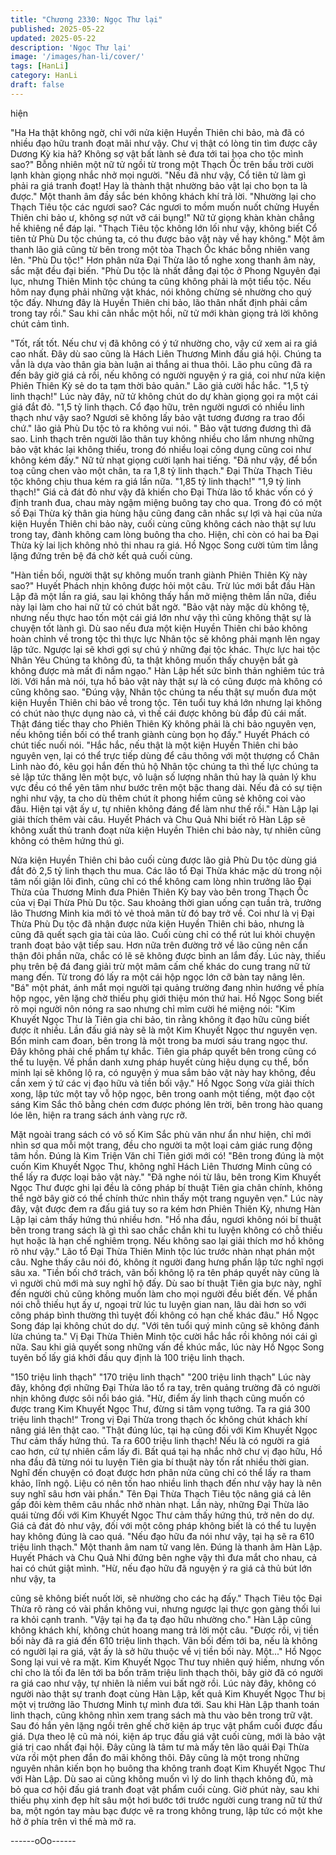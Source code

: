 ```yaml
---
title: "Chương 2330: Ngọc Thư lại"
published: 2025-05-22
updated: 2025-05-22
description: 'Ngọc Thư lại'
image: '/images/han-li/cover/'
tags: [HanLi]
category: HanLi
draft: false
---
```


hiện

"Ha Ha thật không ngờ, chỉ với nửa kiện Huyền Thiên chi bảo, mà
đã có nhiều đạo hữu tranh đoạt mãi như vậy. Chư vị thật có lòng
tin tìm được cây Dương Kỳ kia hả? Không sợ vật bất lành sẻ đưa
tới tai họa cho tộc mình sao?" Bỗng nhiên một nữ tử ngồi từ trong
một Thạch Ốc trên bầu trời cười lạnh khàn giọng nhắc nhở mọi
người.
"Nếu đã như vậy, Cổ tiên tử làm gì phải ra giá tranh đoạt! Hay là
thành thật nhường bảo vật lại cho bọn ta là được." Một thanh âm
đầy sắc bén không khách khí trả lời.
"Nhường lại cho Thạch Tiêu tộc các ngươi sao? Các ngươi to
mồm muốn nuốt chửng Huyền Thiên chi bảo ư, không sợ nứt vỡ
cái bụng!" Nữ tử giọng khàn khàn chẳng hề khiêng nể đáp lại.
"Thạch Tiêu tộc không lớn lối như vậy, không biết Cổ tiên tử Phù
Du tộc chúng ta, có thu được bảo vật này về hay không." Một âm
thanh lão giả cũng từ bên trong một tòa Thạch Ốc khác bỗng
nhiên vang lên.
"Phù Du tộc!"
Hơn phân nửa Đại Thừa lão tổ nghe xong thanh âm này, sắc mặt
đều đại biến.
"Phù Du tộc là nhất đẳng đại tộc ở Phong Nguyên đại lục, nhưng
Thiên Minh tộc chúng ta cũng không phải là một tiểu tộc. Nếu
hôm nay đụng phải những vật khác, nói không chừng sẻ nhường
cho quý tộc đấy. Nhưng đây là Huyền Thiên chi bảo, lão thân nhất
định phải cầm trong tay rồi." Sau khi cân nhắc một hồi, nữ tử mới
khàn giọng trả lời không chút cảm tình.

"Tốt, rất tốt. Nếu chư vị đã không có ý tứ nhường cho, vậy cứ
xem ai ra giá cao nhất. Đây dù sao cũng là Hách Liên Thương
Minh đấu giá hội. Chúng ta vẫn là dựa vào thân gia bàn luận ai
thắng ai thua thôi. Lão phu cũng đã ra đến bây giờ giá cả rồi, nếu
không có người nguyện ý ra giá, coi như nửa kiện Phiên Thiên Kỳ
sẻ do ta tạm thời bảo quản." Lão giả cười hắc hắc.
"1,5 tỷ linh thạch!" Lúc này đây, nữ tử không chút do dự khàn
giọng gọi ra một cái giá đắt đỏ.
"1,5 tỷ linh thạch. Cổ đạo hữu, trên người ngươi có nhiều linh
thạch như vậy sao? Ngươi sẽ không lấy bảo vật tương đương ra
trao đổi chứ." lão giả Phù Du tộc tỏ ra không vui nói.
" Bảo vật tương đương thì đã sao. Linh thạch trên người lão thân
tuy không nhiều cho lắm nhưng những bảo vật khác lại không
thiếu, trong đó nhiều loại công dụng cũng coi như không kém
đấy." Nữ tử nhạt giọng cười lạnh hai tiếng.
"Đã như vậy, để bổn toạ cũng chen vào một chân, ta ra 1,8 tỷ linh
thạch." Đại Thừa Thạch Tiêu tộc không chịu thua kém ra giá lần
nữa.
"1,85 tỷ linh thạch!"
"1,9 tỷ linh thạch!"
Giá cả đát đỏ như vậy đã khiến cho Đại Thừa lão tổ khác vốn có ý
định tranh đua, chau mày ngậm miệng buông tay cho qua. Trong
đó có một số Đại Thừa kỳ thân gia hùng hậu cũng đang cân nhắc
sự lợi và hại của nửa kiện Huyền Thiên chi bảo này, cuối cùng
cũng không cách nào thật sự lưu trong tay, đành không cam lòng
buông tha cho.
Hiện, chỉ còn có hai ba Đại Thừa kỳ lai lịch không nhỏ thi nhau ra
giá.
Hồ Ngọc Song cười tủm tỉm lẳng lặng đứng trên bệ đá chờ kết
quả cuối cùng.

"Hàn tiền bối, người thật sự không muốn tranh giành Phiên Thiên
Kỳ này sao?" Huyết Phách nhịn không được hỏi một câu.
Trừ lúc mới bắt đầu Hàn Lập đã một lần ra giá, sau lại không thấy
hắn mở miệng thêm lần nữa, điều này lại làm cho hai nữ tử có
chút bất ngờ.
"Bảo vật này mặc dù không tệ, nhưng nếu thực hao tốn một cái
giá lớn như vậy thì cũng không thật sự là chuyện tốt lành gì. Dù
sao nếu đưa một kiện Huyền Thiên chi bảo không hoàn chỉnh về
trong tộc thì thực lực Nhân tộc sẽ không phải mạnh lên ngay lập
tức. Ngược lại sẽ khơi gợi sự chú ý những đại tộc khác. Thực lực
hai tộc Nhân Yêu Chúng ta không đủ, ta thật không muốn thấy
chuyện bắt gà không được mà mất đi nắm ngạo." Hàn Lập hết
sức bình thản nghiêm túc trả lời.
Với hắn mà nói, tựa hồ bảo vật này thật sự là có cũng được mà
không có cũng không sao.
"Đúng vậy, Nhân tộc chúng ta nếu thật sự muốn đưa một kiện
Huyền Thiên chi bảo về trong tộc. Tên tuổi tuy khá lớn nhưng lại
không có chút nào thực dụng nào cả, vì thế cái được không bù
đắp đủ cái mất. Thật đáng tiếc thay cho Phiên Thiên Kỳ không
phải là chi bảo nguyên vẹn, nếu không tiền bối có thể tranh giành
cùng bọn họ đấy." Huyết Phách có chút tiếc nuối nói.
"Hắc hắc, nếu thật là một kiện Huyền Thiên chi bảo nguyên vẹn,
lại có thể trực tiếp dùng để câu thông với một thượng cổ Chân
Linh nào đó, kêu gọi hắn đến thủ hộ Nhân tộc chúng ta thì thế lực
chúng ta sẻ lập tức thăng lên một bực, vô luận số lượng nhân thủ
hay là quản lý khu vực đều có thể yên tâm như bước trên một bậc
thang dài. Nếu đả có sự tiện nghi như vậy, ta cho dù thêm chút ít
phong hiểm cũng sẻ không coi vào đâu. Hiện tại vật ấy ư, tự
nhiên không đáng để làm như thế rồi." Hàn Lập lại giải thích thêm
vài câu.
Huyết Phách và Chu Quả Nhi biết rõ Hàn Lập sẽ không xuất thủ
tranh đoạt nửa kiện Huyền Thiên chi bảo này, tự nhiên cũng
không có thêm hứng thú gì.

Nửa kiện Huyền Thiên chi bảo cuối cùng được lão giả Phù Du tộc
dùng giá đắt đỏ 2,5 tỷ linh thạch thu mua.
Các lão tổ Đại Thừa khác mặc dù trong nội tâm nối giận lôi đình,
cũng chỉ có thể không cam lòng nhìn trưởng lão Đại Thừa của
Thương Minh đưa Phiên Thiên Kỳ bay vào bên trong Thạch Ốc
của vị Đại Thừa Phù Du tộc.
Sau khoảng thời gian uống cạn tuần trà, trưởng lão Thương Minh
kia mới tỏ vẻ thoả mãn từ đó bay trở về.
Coi như là vị Đại Thừa Phù Du tộc đã nhận được nửa kiện Huyền
Thiên chi bảo, nhưng là cũng đã quết sạch gia tài của lão. Cuối
cùng chỉ có thể rút lui khỏi chuyện tranh đoạt bảo vật tiếp sau.
Hơn nữa trên đường trở về lão cũng nên cẩn thận đôi phần nữa,
chắc có lẽ sẽ không được bình an lắm đấy.
Lúc này, thiếu phụ trên bệ đá đang giải trừ một mâm cấm chế
khác do cung trang nữ tử mang đến. Từ trong đó lấy ra một cái
hộp ngọc lớn cỡ bàn tay nâng lên.
"Bá" một phát, ánh mắt mọi người tại quảng trường đang nhìn
hướng về phía hộp ngọc, yên lặng chờ thiếu phụ giới thiệu món
thứ hai.
Hồ Ngọc Song biết rõ mọi người nôn nóng ra sao nhưng chỉ mỉm
cười hé miệng nói: "Kim Khuyết Ngọc Thư là Tiên gia chi bảo, tin
rằng không ít đạo hữu cũng biết được ít nhiều. Lần đấu giá này
sẽ là một Kim Khuyết Ngọc thư nguyên vẹn. Bổn minh cam đoan,
bên trong là một trong ba mươi sáu trang ngọc thư. Đây không
phải chế phẩm tự khắc. Tiên gia pháp quyết bên trong cũng có
thể tu luyện. Về phần danh xưng pháp huyết cùng hiệu dụng cụ
thể, bổn minh lại sẽ không lộ ra, có nguyện ý mua sắm bảo vật
này hay không, đều cần xem ý tứ các vị đạo hữu và tiền bối vậy."
Hồ Ngọc Song vừa giải thích xong, lập tức một tay vỗ hộp ngọc,
bên trong oanh một tiếng, một đạo cột sáng Kim Sắc thô bằng
chén cơm được phóng lên trời, bên trong hào quang lóe lên, hiện
ra trang sách ánh vàng rực rỡ.

Mặt ngoài trang sách có vô số Kim Sắc phù văn như ẩn như hiện,
chỉ mới nhìn sơ qua mỗi một trang, đều cho người ta một loại cảm
giác rung động tâm hồn.
Đúng là Kim Triện Văn chỉ Tiên giới mới có!
"Bên trong đúng là một cuốn Kim Khuyết Ngọc Thư, không nghĩ
Hách Liên Thương Minh cũng có thể lấy ra được loại bảo vật
này."
"Đã nghe nói từ lâu, bên trong Kim Khuyết Ngọc Thư được ghi lại
đều là công pháp bí thuật Tiên gia chân chính, không thể ngờ bây
giờ có thể chính thức nhìn thấy một trang nguyên vẹn."
Lúc này đây, vật được đem ra đấu giá tuy so ra kém hơn Phiên
Thiên Kỳ, nhưng Hàn Lập lại cảm thấy hứng thú nhiều hơn.
"Hồ nha đầu, ngươi không nói bí thuật bên trong trang sách là gì
thì sao chắc chắn khi tu luyện không có chỗ thiếu hụt hoặc là hạn
chế nghiêm trọng. Nếu không sao lại giải thích mơ hồ không rõ
như vậy." Lão tổ Đại Thừa Thiên Minh tộc lúc trước nhàn nhạt
phán một câu.
Nghe thấy câu nói đó, không ít người đang hưng phấn lập tức
nghĩ ngợi sâu xa.
"Tiền bối chớ trách, vãn bối không lộ ra tên pháp quyết này cũng
là vì người chủ mới mà suy nghĩ hộ đấy. Dù sao bí thuật Tiên gia
bực này, nghĩ đến người chủ cũng không muốn làm cho mọi
người đều biết đến. Về phần nói chỗ thiếu hụt ấy ư, ngoại trừ lúc
tu luyện gian nan, lâu dài hơn so với công pháp bình thường thì
tuyệt đối không có hạn chế khác đâu." Hồ Ngọc Song đáp lại
không chút do dự.
"Với tên tuổi quý minh cũng sẽ không đánh lừa chúng ta." Vị Đại
Thừa Thiên Minh tộc cười hắc hắc rồi không nói cái gì nữa.
Sau khi giả quyết song những vấn đề khúc mắc, lúc này Hồ Ngọc
Song tuyên bố lấy giá khởi đầu quy định là 100 triệu linh thạch.

"150 triệu linh thạch"
"170 triệu linh thạch"
"200 triệu linh thạch"
Lúc này đây, không đợi những Đại Thừa lão tổ ra tay, trên quảng
trường đã có người nhịn không được sôi nổi báo giá.
"Hừ, điểm ấy linh thạch cũng muốn có được trang Kim Khuyết
Ngọc Thư, đừng si tâm vọng tưởng. Ta ra giá 300 triệu linh
thạch!“ Trong vị Đại Thừa trong thạch ốc không chút khách khí
nâng giá lên thật cao.
"Thật đúng lúc, tại hạ cũng đối với Kim Khuyết Ngọc Thư cảm
thấy hứng thú. Ta ra 600 triệu linh thạch! Nếu là có người ra giá
cao hơn, cứ tự nhiên cầm lấy đi. Bất quá tại hạ nhắc nhở chư vị
đạo hữu, Hồ nha đầu đã từng nói tu luyện Tiên gia bí thuật này
tốn rất nhiều thời gian. Nghĩ đến chuyện có đoạt được hơn phân
nửa cũng chỉ có thể lấy ra tham khảo, lĩnh ngộ. Liệu có nên tốn
hao nhiều linh thạch đến như vậy hay là nên suy nghĩ sâu hơn vài
phần." Tên Đại Thừa Thạch Tiêu tộc nâng giá cả lên gấp đôi kèm
thêm câu nhắc nhở nhàn nhạt.
Lần này, những Đại Thừa lão quái từng đối với Kim Khuyết Ngọc
Thư cảm thấy hứng thú, trở nên do dự.
Giá cả đát đỏ như vậy, đối với một công pháp không biết là có thể
tu luyện hay không đúng là cao quá.
"Nếu đạo hữu đa nói như vậy, tại hạ sẽ ra 610 triệu linh thạch."
Một thanh âm nam tử vang lên.
Đúng là thanh âm Hàn Lập.
Huyết Phách và Chu Quả Nhi đứng bên nghe vậy thì đưa mắt cho
nhau, cả hai có chút giật mình.
"Hừ, nếu đạo hữu đã nguyện ý ra giá cả thủ bút lớn như vậy, ta

cũng sẽ không biết nuốt lời, sẽ nhường cho các hạ đấy." Thạch
Tiêu tộc Đại Thừa rõ ràng có vài phần không vui, nhưng ngược lại
thực gọn gàng thối lui ra khỏi cạnh tranh.
"Vậy tại hạ đa tạ đạo hữu nhường cho." Hàn Lập cũng không
khách khí, không chút hoang mang trả lời một câu.
"Được rồi, vị tiền bối này đã ra giá đến 610 triệu linh thạch. Vãn
bối đếm tới ba, nếu là không có người lại ra giá, vật ấy là sở hữu
thuộc về vị tiền bối này. Một..." Hồ Ngọc Song lại vui vẻ ra mặt.
Kim Khuyết Ngọc Thư tuy nhiên quý hiếm, nhưng vốn chỉ cho là
tối đa lên tới ba bốn trăm triệu linh thạch thôi, bây giờ đã có người
ra giá cao như vậy, tự nhiên là niềm vui bất ngờ rồi.
Lúc này đây, không có người nào thật sự tranh đoạt cùng Hàn
Lập, kết quả Kim Khuyết Ngọc Thư bị một vị trưởng lão Thương
Minh tự mình đưa tới.
Sau khi Hàn Lập thanh toán linh thạch, cũng không nhìn xem
trang sách mà thu vào bên trong trữ vật. Sau đó hắn yên lặng
ngồi trên ghế chờ kiện áp trục vật phẩm cuối được đấu giá.
Dựa theo lệ cũ mà nói, kiện áp trục đấu giá vật cuối cùng, mới là
bảo vật giá trị cao nhất đại hội.
Đây cũng là tâm tư mà mấy tên lão quái Đại Thừa vừa rồi một
phen đắn đo mãi không thôi. Đây cũng là một trong những
nguyên nhân kiến bọn họ buông tha không tranh đoạt Kim Khuyết
Ngọc Thư với Hàn Lập.
Dù sao ai cũng không muốn vì lý do linh thạch không đủ, mà bỏ
qua cơ hội đấu giá tranh đoạt vật phẩm cuối cùng.
Giờ phút này, sau khi thiếu phụ xinh đẹp hít sâu một hơi bước tới
trước người cung trang nữ tử thứ ba, một ngón tay màu bạc
được vẽ ra trong không trung, lập tức có một khe hở ở phía trên
vì thế mà mở ra.

------oOo------
